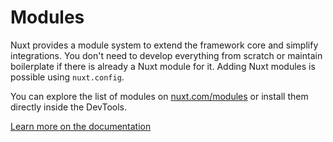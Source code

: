 # Modules

Nuxt provides a module system to extend the framework core and simplify integrations. You don't need to develop everything from scratch or maintain boilerplate if there is already a Nuxt module for it. Adding Nuxt modules is possible using `nuxt.config`.

You can explore the list of modules on [nuxt.com/modules](https://nuxt.com/modules) or install them directly inside the DevTools.

[Learn more on the documentation](https://nuxt.com/docs/guide/concepts/modules)
